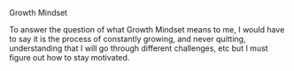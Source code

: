 Growth Mindset

To answer the question of what Growth Mindset means to me, I would have to say it is the process of constantly growing, and never quitting, understanding that I will go through different challenges, etc but I must figure out how to stay motivated.
